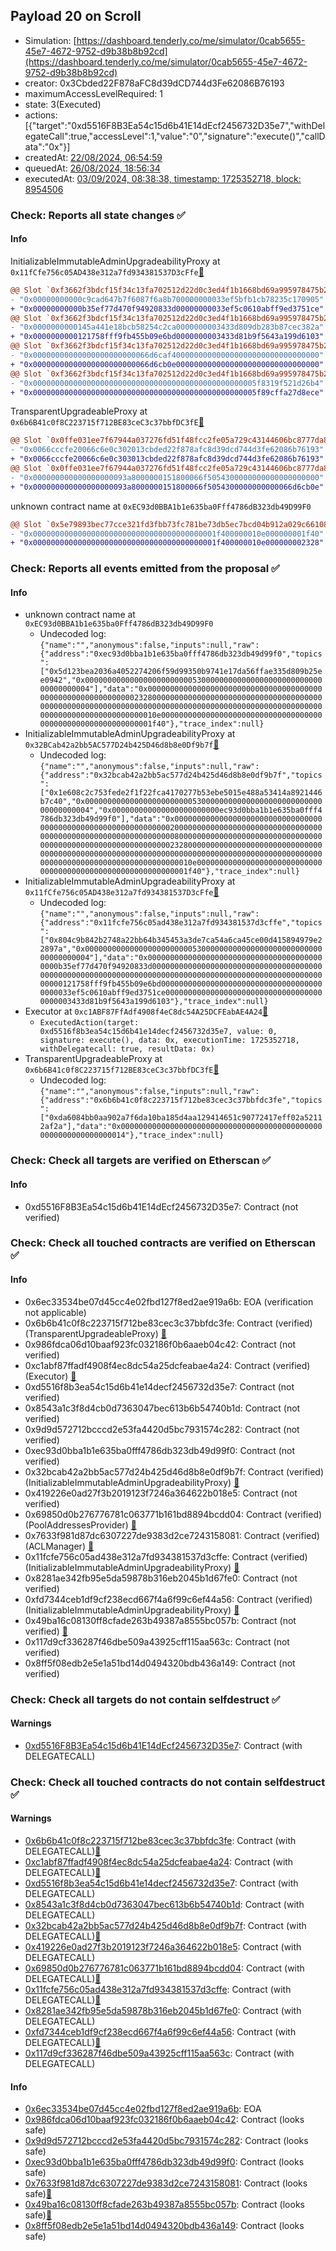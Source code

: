 ## Payload 20 on Scroll

- Simulation: [https://dashboard.tenderly.co/me/simulator/0cab5655-45e7-4672-9752-d9b38b8b92cd](https://dashboard.tenderly.co/me/simulator/0cab5655-45e7-4672-9752-d9b38b8b92cd)
- creator: 0x3Cbded22F878aFC8d39dCD744d3Fe62086B76193
- maximumAccessLevelRequired: 1
- state: 3(Executed)
- actions: [{"target":"0xd5516F8B3Ea54c15d6b41E14dEcf2456732D35e7","withDelegateCall":true,"accessLevel":1,"value":"0","signature":"execute()","callData":"0x"}]
- createdAt: [22/08/2024, 06:54:59](https://scrollscan.com/tx/0xadf1f33a18bfeb52c3558d5f8f65195f9f574e0b75dc2c57f5d72522610da2d2)
- queuedAt: [26/08/2024, 18:56:34](https://scrollscan.com/tx/0xb397aead5b34186cc9f4c42b12d3ff3170dc5746940dc90915520491d7001f3b)
- executedAt: [03/09/2024, 08:38:38, timestamp: 1725352718, block: 8954506](https://scrollscan.com/tx/0xd0025c55194e9731fd78c18deba788a621fba53b16f8fa41a774e03494529364)

### Check: Reports all state changes :white_check_mark:

#### Info


InitializableImmutableAdminUpgradeabilityProxy at `0x11fCfe756c05AD438e312a7fd934381537D3cFfe`[:ghost:](https://github.com/bgd-labs/aave-address-book "AaveV3Scroll.POOL")
```diff
@@ Slot `0xf3662f3bdcf15f34c13fa702512d22d0c3ed4f1b1668bd69a995978475b27d01` @@
- "0x00000000000c9cad647b7f6087f6a8b700000000033ef5bfb1cb78235c170905"
+ "0x00000000000b35ef77d470f94920833d00000000033ef5c0610abff9ed3751ce"
@@ Slot `0xf3662f3bdcf15f34c13fa702512d22d0c3ed4f1b1668bd69a995978475b27d02` @@
- "0x0000000000145a441e18bcb58254c2ca0000000003433d809db283b87cec382a"
+ "0x0000000000121758fff9fb455b09e6bd0000000003433d81b9f5643a199d6103"
@@ Slot `0xf3662f3bdcf15f34c13fa702512d22d0c3ed4f1b1668bd69a995978475b27d03` @@
- "0x00000000000000000000000066d6caf400000000000000000000000000000000"
+ "0x00000000000000000000000066d6cb0e00000000000000000000000000000000"
@@ Slot `0xf3662f3bdcf15f34c13fa702512d22d0c3ed4f1b1668bd69a995978475b27d08` @@
- "0x00000000000000000000000000000000000000000000000005f8319f521d26b4"
+ "0x00000000000000000000000000000000000000000000000005f89cffa27d8ece"
```

TransparentUpgradeableProxy at `0x6b6B41c0f8C223715f712BE83ceC3c37bbfDC3fE`[:ghost:](https://github.com/bgd-labs/aave-address-book "GovernanceV3Scroll.PAYLOADS_CONTROLLER")
```diff
@@ Slot `0x0ffe031ee7f67944a037276fd51f48fcc2fe05a729c43144606bc8777da8014f` @@
- "0x0066cccfe20066c6e0c302013cbded22f878afc8d39dcd744d3fe62086b76193"
+ "0x0066cccfe20066c6e0c303013cbded22f878afc8d39dcd744d3fe62086b76193"
@@ Slot `0x0ffe031ee7f67944a037276fd51f48fcc2fe05a729c43144606bc8777da80150` @@
- "0x000000000000000000093a8000000151800066f5054300000000000000000000"
+ "0x000000000000000000093a8000000151800066f5054300000000000066d6cb0e"
```

unknown contract name at `0xEC93d0BBA1b1e635ba0Fff4786dB323db49D99F0`
```diff
@@ Slot `0x5e79893bec77cce321fd3fbb73fc781be73db5ec7bcd04b912a029c66108fb8d` @@
- "0x00000000000000000000000000000000000000001f400000010e000000001f40"
+ "0x00000000000000000000000000000000000000001f400000010e000000002328"
```


### Check: Reports all events emitted from the proposal :white_check_mark:

#### Info

- unknown contract name at `0xEC93d0BBA1b1e635ba0Fff4786dB323db49D99F0`
  - Undecoded log: `{"name":"","anonymous":false,"inputs":null,"raw":{"address":"0xec93d0bba1b1e635ba0fff4786db323db49d99f0","topics":["0x5d123bea2036a4052274206f59d99350b9741e17da56ffae335d809b25ee0942","0x0000000000000000000000005300000000000000000000000000000000000004"],"data":"0x00000000000000000000000000000000000000000000000000000000000023280000000000000000000000000000000000000000000000000000000000000000000000000000000000000000000000000000000000000000000000000000010e0000000000000000000000000000000000000000000000000000000000001f40"},"trace_index":null}`
- InitializableImmutableAdminUpgradeabilityProxy at `0x32BCab42a2bb5AC577D24b425D46d8b8e0Df9b7f`[:ghost:](https://github.com/bgd-labs/aave-address-book "AaveV3Scroll.POOL_CONFIGURATOR")
  - Undecoded log: `{"name":"","anonymous":false,"inputs":null,"raw":{"address":"0x32bcab42a2bb5ac577d24b425d46d8b8e0df9b7f","topics":["0x1e608c2c753fede2f1f22fca4170277b53ebe5015e488a53414a8921446b7c40","0x0000000000000000000000005300000000000000000000000000000000000004","0x000000000000000000000000ec93d0bba1b1e635ba0fff4786db323db49d99f0"],"data":"0x0000000000000000000000000000000000000000000000000000000000000020000000000000000000000000000000000000000000000000000000000000008000000000000000000000000000000000000000000000000000000000000023280000000000000000000000000000000000000000000000000000000000000000000000000000000000000000000000000000000000000000000000000000010e0000000000000000000000000000000000000000000000000000000000001f40"},"trace_index":null}`
- InitializableImmutableAdminUpgradeabilityProxy at `0x11fCfe756c05AD438e312a7fd934381537D3cFfe`[:ghost:](https://github.com/bgd-labs/aave-address-book "AaveV3Scroll.POOL")
  - Undecoded log: `{"name":"","anonymous":false,"inputs":null,"raw":{"address":"0x11fcfe756c05ad438e312a7fd934381537d3cffe","topics":["0x804c9b842b2748a22bb64b345453a3de7ca54a6ca45ce00d415894979e22897a","0x0000000000000000000000005300000000000000000000000000000000000004"],"data":"0x0000000000000000000000000000000000000000000b35ef77d470f94920833d0000000000000000000000000000000000000000000000000000000000000000000000000000000000000000000000000000000000121758fff9fb455b09e6bd0000000000000000000000000000000000000000033ef5c0610abff9ed3751ce000000000000000000000000000000000000000003433d81b9f5643a199d6103"},"trace_index":null}`
- Executor at `0xc1ABF87FfAdf4908f4eC8dc54A25DCFEabAE4A24`[:ghost:](https://github.com/bgd-labs/aave-address-book "AaveV3Scroll.ACL_ADMIN, GovernanceV3Scroll.EXECUTOR_LVL_1")
  - `ExecutedAction(target: 0xd5516f8b3ea54c15d6b41e14decf2456732d35e7, value: 0, signature: execute(), data: 0x, executionTime: 1725352718, withDelegatecall: true, resultData: 0x)`
- TransparentUpgradeableProxy at `0x6b6B41c0f8C223715f712BE83ceC3c37bbfDC3fE`[:ghost:](https://github.com/bgd-labs/aave-address-book "GovernanceV3Scroll.PAYLOADS_CONTROLLER")
  - Undecoded log: `{"name":"","anonymous":false,"inputs":null,"raw":{"address":"0x6b6b41c0f8c223715f712be83cec3c37bbfdc3fe","topics":["0xda6084bb0aa902a7f6da10ba185d4aa129414651c90772417eff02a52112af2a"],"data":"0x0000000000000000000000000000000000000000000000000000000000000014"},"trace_index":null}`

### Check: Check all targets are verified on Etherscan :white_check_mark:

#### Info

- 0xd5516F8B3Ea54c15d6b41E14dEcf2456732D35e7: Contract (not verified) 

### Check: Check all touched contracts are verified on Etherscan :white_check_mark:

#### Info

- 0x6ec33534be07d45cc4e02fbd127f8ed2ae919a6b: EOA (verification not applicable)
- 0x6b6b41c0f8c223715f712be83cec3c37bbfdc3fe: Contract (verified) (TransparentUpgradeableProxy) [:ghost:](https://github.com/bgd-labs/aave-address-book "GovernanceV3Scroll.PAYLOADS_CONTROLLER")
- 0x986fdca06d10baaf923fc032186f0b6aaeb04c42: Contract (not verified) 
- 0xc1abf87ffadf4908f4ec8dc54a25dcfeabae4a24: Contract (verified) (Executor) [:ghost:](https://github.com/bgd-labs/aave-address-book "AaveV3Scroll.ACL_ADMIN, GovernanceV3Scroll.EXECUTOR_LVL_1")
- 0xd5516f8b3ea54c15d6b41e14decf2456732d35e7: Contract (not verified) 
- 0x8543a1c3f8d4cb0d7363047bec613b6b54740b1d: Contract (not verified) 
- 0x9d9d572712bcccd2e53fa4420d5bc7931574c282: Contract (not verified) 
- 0xec93d0bba1b1e635ba0fff4786db323db49d99f0: Contract (not verified) 
- 0x32bcab42a2bb5ac577d24b425d46d8b8e0df9b7f: Contract (verified) (InitializableImmutableAdminUpgradeabilityProxy) [:ghost:](https://github.com/bgd-labs/aave-address-book "AaveV3Scroll.POOL_CONFIGURATOR")
- 0x419226e0ad27f3b2019123f7246a364622b018e5: Contract (not verified) 
- 0x69850d0b276776781c063771b161bd8894bcdd04: Contract (verified) (PoolAddressesProvider) [:ghost:](https://github.com/bgd-labs/aave-address-book "AaveV3Scroll.POOL_ADDRESSES_PROVIDER")
- 0x7633f981d87dc6307227de9383d2ce7243158081: Contract (verified) (ACLManager) [:ghost:](https://github.com/bgd-labs/aave-address-book "AaveV3Scroll.ACL_MANAGER")
- 0x11fcfe756c05ad438e312a7fd934381537d3cffe: Contract (verified) (InitializableImmutableAdminUpgradeabilityProxy) [:ghost:](https://github.com/bgd-labs/aave-address-book "AaveV3Scroll.POOL")
- 0x8281ae342fb95e5da59878b316eb2045b1d67fe0: Contract (not verified) 
- 0xfd7344ceb1df9cf238ecd667f4a6f99c6ef44a56: Contract (verified) (InitializableImmutableAdminUpgradeabilityProxy) [:ghost:](https://github.com/bgd-labs/aave-address-book "AaveV3Scroll.ASSETS.WETH.V_TOKEN")
- 0x49ba16c08130ff8cfade263b49387a8555bc057b: Contract (not verified) [:ghost:](https://github.com/bgd-labs/aave-address-book "AaveV3Scroll.DEFAULT_VARIABLE_DEBT_TOKEN_IMPL_REV_1")
- 0x117d9cf336287f46dbe509a43925cff115aa563c: Contract (not verified) 
- 0x8ff5f08edb2e5e1a51bd14d0494320bdb436a149: Contract (not verified) 

### Check: Check all targets do not contain selfdestruct :white_check_mark:

#### Warnings

- [0xd5516F8B3Ea54c15d6b41E14dEcf2456732D35e7](https://scrollscan.com/address/0xd5516F8B3Ea54c15d6b41E14dEcf2456732D35e7): Contract (with DELEGATECALL)

### Check: Check all touched contracts do not contain selfdestruct :white_check_mark:

#### Warnings

- [0x6b6b41c0f8c223715f712be83cec3c37bbfdc3fe](https://scrollscan.com/address/0x6b6b41c0f8c223715f712be83cec3c37bbfdc3fe): Contract (with DELEGATECALL)[:ghost:](https://github.com/bgd-labs/aave-address-book "GovernanceV3Scroll.PAYLOADS_CONTROLLER")
- [0xc1abf87ffadf4908f4ec8dc54a25dcfeabae4a24](https://scrollscan.com/address/0xc1abf87ffadf4908f4ec8dc54a25dcfeabae4a24): Contract (with DELEGATECALL)[:ghost:](https://github.com/bgd-labs/aave-address-book "AaveV3Scroll.ACL_ADMIN, GovernanceV3Scroll.EXECUTOR_LVL_1")
- [0xd5516f8b3ea54c15d6b41e14decf2456732d35e7](https://scrollscan.com/address/0xd5516f8b3ea54c15d6b41e14decf2456732d35e7): Contract (with DELEGATECALL)
- [0x8543a1c3f8d4cb0d7363047bec613b6b54740b1d](https://scrollscan.com/address/0x8543a1c3f8d4cb0d7363047bec613b6b54740b1d): Contract (with DELEGATECALL)
- [0x32bcab42a2bb5ac577d24b425d46d8b8e0df9b7f](https://scrollscan.com/address/0x32bcab42a2bb5ac577d24b425d46d8b8e0df9b7f): Contract (with DELEGATECALL)[:ghost:](https://github.com/bgd-labs/aave-address-book "AaveV3Scroll.POOL_CONFIGURATOR")
- [0x419226e0ad27f3b2019123f7246a364622b018e5](https://scrollscan.com/address/0x419226e0ad27f3b2019123f7246a364622b018e5): Contract (with DELEGATECALL)
- [0x69850d0b276776781c063771b161bd8894bcdd04](https://scrollscan.com/address/0x69850d0b276776781c063771b161bd8894bcdd04): Contract (with DELEGATECALL)[:ghost:](https://github.com/bgd-labs/aave-address-book "AaveV3Scroll.POOL_ADDRESSES_PROVIDER")
- [0x11fcfe756c05ad438e312a7fd934381537d3cffe](https://scrollscan.com/address/0x11fcfe756c05ad438e312a7fd934381537d3cffe): Contract (with DELEGATECALL)[:ghost:](https://github.com/bgd-labs/aave-address-book "AaveV3Scroll.POOL")
- [0x8281ae342fb95e5da59878b316eb2045b1d67fe0](https://scrollscan.com/address/0x8281ae342fb95e5da59878b316eb2045b1d67fe0): Contract (with DELEGATECALL)
- [0xfd7344ceb1df9cf238ecd667f4a6f99c6ef44a56](https://scrollscan.com/address/0xfd7344ceb1df9cf238ecd667f4a6f99c6ef44a56): Contract (with DELEGATECALL)[:ghost:](https://github.com/bgd-labs/aave-address-book "AaveV3Scroll.ASSETS.WETH.V_TOKEN")
- [0x117d9cf336287f46dbe509a43925cff115aa563c](https://scrollscan.com/address/0x117d9cf336287f46dbe509a43925cff115aa563c): Contract (with DELEGATECALL)

#### Info

- [0x6ec33534be07d45cc4e02fbd127f8ed2ae919a6b](https://scrollscan.com/address/0x6ec33534be07d45cc4e02fbd127f8ed2ae919a6b): EOA
- [0x986fdca06d10baaf923fc032186f0b6aaeb04c42](https://scrollscan.com/address/0x986fdca06d10baaf923fc032186f0b6aaeb04c42): Contract (looks safe)
- [0x9d9d572712bcccd2e53fa4420d5bc7931574c282](https://scrollscan.com/address/0x9d9d572712bcccd2e53fa4420d5bc7931574c282): Contract (looks safe)
- [0xec93d0bba1b1e635ba0fff4786db323db49d99f0](https://scrollscan.com/address/0xec93d0bba1b1e635ba0fff4786db323db49d99f0): Contract (looks safe)
- [0x7633f981d87dc6307227de9383d2ce7243158081](https://scrollscan.com/address/0x7633f981d87dc6307227de9383d2ce7243158081): Contract (looks safe)[:ghost:](https://github.com/bgd-labs/aave-address-book "AaveV3Scroll.ACL_MANAGER")
- [0x49ba16c08130ff8cfade263b49387a8555bc057b](https://scrollscan.com/address/0x49ba16c08130ff8cfade263b49387a8555bc057b): Contract (looks safe)[:ghost:](https://github.com/bgd-labs/aave-address-book "AaveV3Scroll.DEFAULT_VARIABLE_DEBT_TOKEN_IMPL_REV_1")
- [0x8ff5f08edb2e5e1a51bd14d0494320bdb436a149](https://scrollscan.com/address/0x8ff5f08edb2e5e1a51bd14d0494320bdb436a149): Contract (looks safe)

